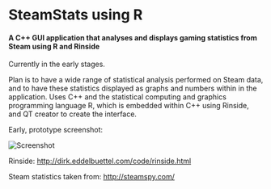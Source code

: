 # SteamStats using R
#### A C++ GUI application that analyses and displays gaming statistics from Steam using R and Rinside

Currently in the early stages.

Plan is to have a wide range of statistical analysis performed on Steam data, and to have these statistics displayed as graphs and numbers within in the application. Uses C++ and the statistical computing and graphics programming language R, which is embedded within C++ using Rinside, and QT creator to create the interface.

Early, prototype screenshot:

![Screenshot](https://cloud.githubusercontent.com/assets/10926088/9569561/23ad2780-4f3d-11e5-89a4-aeab771c4ca7.png)

Rinside: http://dirk.eddelbuettel.com/code/rinside.html

Steam statistics taken from: http://steamspy.com/
